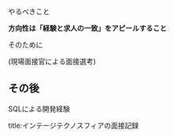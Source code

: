 












やるべきこと

**方向性は「経験と求人の一致」をアピールすること**

そのために


(現場面接官による面接選考)



## その後

SQLによる開発経験








title:インテージテクノスフィアの面接記録






